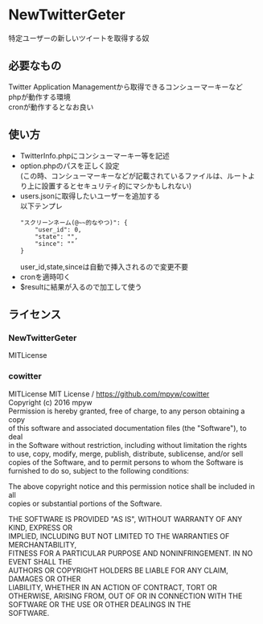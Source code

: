 # NewTwitterGeter
特定ユーザーの新しいツイートを取得する奴

## 必要なもの
Twitter Application Managementから取得できるコンシューマーキーなど  
phpが動作する環境  
cronが動作するとなお良い  

## 使い方
* TwitterInfo.phpにコンシューマーキー等を記述
* option.phpのパスを正しく設定  
(この時、コンシューマーキーなどが記載されているファイルは、ルートより上に設置するとセキュリティ的にマシかもしれない)
* users.jsonに取得したいユーザーを追加する  
以下テンプレ
    ```
    "スクリーンネーム(@~~的なやつ)": {
        "user_id": 0,
        "state": "",
        "since": ""
    }
    ```
    user_id,state,sinceは自動で挿入されるので変更不要
* cronを適時叩く
* $resultに結果が入るので加工して使う

## ライセンス
### NewTwitterGeter
MITLicense  

### cowitter
MITLicense
MIT License / https://github.com/mpyw/cowitter  
Copyright (c) 2016 mpyw  
Permission is hereby granted, free of charge, to any person obtaining a copy  
of this software and associated documentation files (the "Software"), to deal  
in the Software without restriction, including without limitation the rights  
to use, copy, modify, merge, publish, distribute, sublicense, and/or sell  
copies of the Software, and to permit persons to whom the Software is  
furnished to do so, subject to the following conditions:  

The above copyright notice and this permission notice shall be included in all  
copies or substantial portions of the Software.

THE SOFTWARE IS PROVIDED "AS IS", WITHOUT WARRANTY OF ANY KIND, EXPRESS OR  
IMPLIED, INCLUDING BUT NOT LIMITED TO THE WARRANTIES OF MERCHANTABILITY,  
FITNESS FOR A PARTICULAR PURPOSE AND NONINFRINGEMENT. IN NO EVENT SHALL THE  
AUTHORS OR COPYRIGHT HOLDERS BE LIABLE FOR ANY CLAIM, DAMAGES OR OTHER  
LIABILITY, WHETHER IN AN ACTION OF CONTRACT, TORT OR OTHERWISE, ARISING FROM,
OUT OF OR IN CONNECTION WITH THE SOFTWARE OR THE USE OR OTHER DEALINGS IN THE  
SOFTWARE.  
